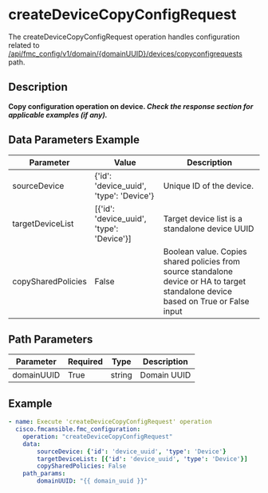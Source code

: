 # createDeviceCopyConfigRequest

The createDeviceCopyConfigRequest operation handles configuration related to [/api/fmc_config/v1/domain/{domainUUID}/devices/copyconfigrequests](/paths//api/fmc_config/v1/domain/{domain_uuid}/devices/copyconfigrequests.md) path.&nbsp;
## Description
**Copy configuration operation on device. _Check the response section for applicable examples (if any)._**

## Data Parameters Example
| Parameter | Value | Description |
| --------- | -------- | ----------- |
| sourceDevice | {'id': 'device_uuid', 'type': 'Device'} | Unique ID of the device. |
| targetDeviceList | [{'id': 'device_uuid', 'type': 'Device'}] | Target device list is a standalone device UUID |
| copySharedPolicies | False | Boolean value. Copies shared policies from source standalone device or HA to target standalone device based on True or False input |

## Path Parameters
| Parameter | Required | Type | Description |
| --------- | -------- | ---- | ----------- |
| domainUUID | True | string | Domain UUID |

## Example
```yaml
- name: Execute 'createDeviceCopyConfigRequest' operation
  cisco.fmcansible.fmc_configuration:
    operation: "createDeviceCopyConfigRequest"
    data:
        sourceDevice: {'id': 'device_uuid', 'type': 'Device'}
        targetDeviceList: [{'id': 'device_uuid', 'type': 'Device'}]
        copySharedPolicies: False
    path_params:
        domainUUID: "{{ domain_uuid }}"

```
